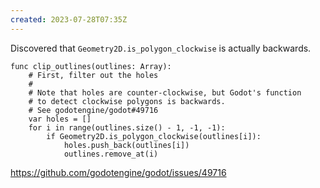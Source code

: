 ```yaml
---
created: 2023-07-28T07:35Z
---
```


Discovered that `Geometry2D.is_polygon_clockwise` is actually backwards.

```gdscript
func clip_outlines(outlines: Array):
	# First, filter out the holes
	#
	# Note that holes are counter-clockwise, but Godot's function
	# to detect clockwise polygons is backwards.
	# See godotengine/godot#49716
	var holes = []
	for i in range(outlines.size() - 1, -1, -1):
		if Geometry2D.is_polygon_clockwise(outlines[i]):
			holes.push_back(outlines[i])
			outlines.remove_at(i)
```

https://github.com/godotengine/godot/issues/49716
